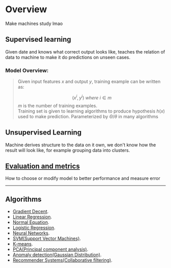 # Overview

Make machines study lmao

## Supervised learning  
Given date and knows what correct output looks like, teaches the relation of data to machine to make it do predictions on unseen cases. 

### Model Overview: 

> Given input features $x$ and output $y$, training example can be written as:  
>
> $$ (x^i, y^i) \ where \ i \in m$$
> $m$ is the number of training examples.  
> Training set is given to learning algorithms to produce hypothesis $h(x)$ used to make prediction. Parameterized by $\Theta/\theta$ in many algorithms

## Unsupervised Learning

Machine derives structure to the data on it own, we don't know how the result will look like, for example grouping data into clusters.

## [Evaluation and metrics](Evaluations_and_metrics.md)
How to choose or modify model to better performance and measure error


---

## Algorithms

- [Gradient Decent](Gradient_descent.md).
- [Linear Regression](Linear_regression.md).
- [Normal Equation](Normal_equation.md).
- [Logistic Regression](Logistic_regression.md).
- [Neural Networks](Neural_networks.md).
- [SVM(Support Vector Machines)](SVM.md).
- [K-means](K_means.md).
- [PCA(Principal component analysis)](PCA.md).
- [Anomaly detection(Gaussian Distribution)](Anomaly_detection.md).
- [Recommender Systems(Collaborative filtering)](Collaborative_filtering.md).

